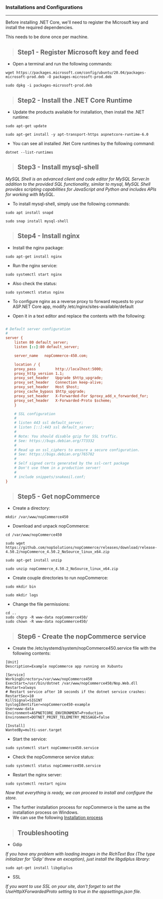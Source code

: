 ### Installations and Configurations
------------------------------------

Before installing .NET Core, we'll need to register the Microsoft key and install the required dependencies.

This needs to be done once per machine.

> Step1 - Register Microsoft key and feed
> ---------------------------------------

- Open a terminal and run the following commands:
```
wget https://packages.microsoft.com/config/ubuntu/20.04/packages-microsoft-prod.deb -O packages-microsoft-prod.deb
```

```
sudo dpkg -i packages-microsoft-prod.deb
```

> Step2 - Install the .NET Core Runtime
> -------------------------------------

- Update the products available for installation, then install the .NET runtime:
```
sudo apt-get update
```

```
sudo apt-get install -y apt-transport-https aspnetcore-runtime-6.0
```

* You can see all installed .Net Core runtimes by the following command:
```
dotnet --list-runtimes
```

> Step3 - Install mysql-shell
> ---------------------------

*MySQL Shell is an advanced client and code editor for MySQL Server.In addition to the provided SQL functionality, similar to mysql, 
MySQL Shell provides scripting capabilities for JavaScript and Python and includes APIs for working with MySQL.*

- To install mysql-shell, simply use the following commands:

```
sudo apt install snapd
````

```
sudo snap install mysql-shell
```

> Step4 - Install nginx
> ---------------------

- Install the nginx package:
```
sudo apt-get install nginx
```
* Run the nginx service:
```
sudo systemctl start nginx
```
- Also check the status:
```
sudo systemctl status nginx
```
- To configure nginx as a reverse proxy to forward requests to your ASP.NET Core app, modify
/etc/nginx/sites-available/default

- Open it in a text editor and replace the contents with the following:

```ini

# Default server configuration
#
server {
    listen 80 default_server;
    listen [::]:80 default_server;

    server_name   nopCommerce-450.com;

    location / {
    proxy_pass         http://localhost:5000;
    proxy_http_version 1.1;
    proxy_set_header   Upgrade $http_upgrade;
    proxy_set_header   Connection keep-alive;
    proxy_set_header   Host $host;
    proxy_cache_bypass $http_upgrade;
    proxy_set_header   X-Forwarded-For $proxy_add_x_forwarded_for;
    proxy_set_header   X-Forwarded-Proto $scheme;
    }

    # SSL configuration
    #
    # listen 443 ssl default_server;
    # listen [::]:443 ssl default_server;
    #
    # Note: You should disable gzip for SSL traffic.
    # See: https://bugs.debian.org/773332
    #
    # Read up on ssl_ciphers to ensure a secure configuration.
    # See: https://bugs.debian.org/765782
    #
    # Self signed certs generated by the ssl-cert package
    # Don't use them in a production server!
    #
    # include snippets/snakeoil.conf;
}
```
> Step5 - Get nopCommerce
> -----------------------

- Create a directory:
```
mkdir /var/www/nopCommerce450
```
- Download and unpack nopCommerce:
```
cd /var/www/nopCommerce450

sudo wget https://github.com/nopSolutions/nopCommerce/releases/download/release-4.50.2/nopCommerce_4.50.2_NoSource_linux_x64.zip

sudo apt-get install unzip

sudo unzip nopCommerce_4.50.2_NoSource_linux_x64.zip
```
- Create couple directories to run nopCommerce:
```
sudo mkdir bin
```
```
sudo mkdir logs
```
- Change the file permissions:
```
cd ..
sudo chgrp -R www-data nopCommerce450/
sudo chown -R www-data nopCommerce450/
```
> Step6 - Create the nopCommerce service
> --------------------------------------

- Create the /etc/systemd/system/nopCommerce450.service file with the following contents:
```
[Unit]
Description=Example nopCommerce app running on Xubuntu

[Service]
WorkingDirectory=/var/www/nopCommerce450
ExecStart=/usr/bin/dotnet /var/www/nopCommerce450/Nop.Web.dll
Restart=always
# Restart service after 10 seconds if the dotnet service crashes:
RestartSec=10
KillSignal=SIGINT
SyslogIdentifier=nopCommerce450-example
User=www-data
Environment=ASPNETCORE_ENVIRONMENT=Production
Environment=DOTNET_PRINT_TELEMETRY_MESSAGE=false

[Install]
WantedBy=multi-user.target
```
- Start the service:
```
sudo systemctl start nopCommerce450.service
```
- Check the nopCommerce service status:
```
sudo systemctl status nopCommerce450.service
```
- Restart the nginx server:
```
sudo systemctl restart nginx
```
*Now that everything is ready, we can proceed to install and configure the store.*

- The further installation process for nopCommerce is the same as the installation process on Windows.
- We can use the following 
[Installation process](https://docs.nopcommerce.com/en/installation-and-upgrading/installing-nopcommerce/installing-on-windows.html#install-nopcommerce)

> Troubleshooting
> ---------------

- Gdip

*If you have any problem with loading images in the RichText Box (The type initializer for 'Gdip' threw an exception), just install the libgdiplus library:*
```
sudo apt-get install libgdiplus
```
- SSL

*If you want to use SSL on your site, don't forget to set the UseHttpXForwardedProto setting to true in the appsettings.json file.*


